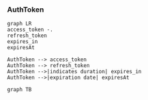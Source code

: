 
### AuthToken
```mermaid
graph LR
access_token -.
refresh_token
expires_in
expiresAt

AuthToken --> access_token
AuthToken --> refresh_token
AuthToken -->|indicates duration| expires_in
AuthToken -->|expiration date| expiresAt

```
```mermaid
graph TB


```








































<!--stackedit_data:
eyJoaXN0b3J5IjpbLTEyNjA4MTA2NTQsLTExOTAwMjAwNjYsLT
ExNDg5OTAyMzcsLTg0OTMzMTc3OCwyMDQwMjk3NjIyXX0=
-->